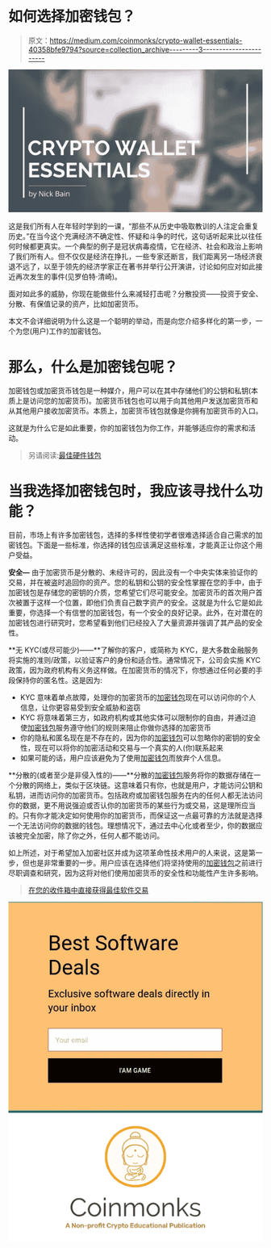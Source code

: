 # 如何选择加密钱包？

> 原文：<https://medium.com/coinmonks/crypto-wallet-essentials-40358bfe9794?source=collection_archive---------3----------------------->

![](img/ce6d9ebfe61b8eba364cbe493fe23f64.png)

这是我们所有人在年轻时学到的一课，“那些不从历史中吸取教训的人注定会重复历史。”在当今这个充满经济不确定性、怀疑和斗争的时代，这句话听起来比以往任何时候都更真实。一个典型的例子是冠状病毒疫情，它在经济、社会和政治上影响了我们所有人。但不仅仅是经济在挣扎，一些专家还断言，我们距离另一场经济衰退不远了，以至于领先的经济学家正在著书并举行公开演讲，讨论如何应对如此接近再次发生的事件(见罗伯特·清崎)。

面对如此多的威胁，你现在能做些什么来减轻打击呢？分散投资——投资于安全、分散、有保值记录的资产，比如加密货币。

本文不会详细说明为什么这是一个聪明的举动，而是向您介绍多样化的第一步，一个为您(用户)工作的加密钱包。

# 那么，什么是加密钱包呢？

加密钱包或加密货币钱包是一种媒介，用户可以在其中存储他们的公钥和私钥(本质上是访问您的加密货币)。加密货币钱包也可以用于向其他用户发送加密货币和从其他用户接收加密货币。本质上，加密货币钱包就像是你拥有加密货币的入口。

这就是为什么它是如此重要，你的加密钱包为你工作，并能够适应你的需求和活动。

> 另请阅读:[最佳硬件钱包](/coinmonks/the-best-cryptocurrency-hardware-wallets-of-2020-e28b1c124069)

# 当我选择加密钱包时，我应该寻找什么功能？

目前，市场上有许多加密钱包，选择的多样性使初学者很难选择适合自己需求的加密钱包。下面是一些标准，你选择的钱包应该满足这些标准，才能真正让你这个用户受益。

**安全—** 由于加密货币是分散的、未经许可的，因此没有一个中央实体来验证你的交易，并在被盗时追回你的资产。您的私钥和公钥的安全性掌握在您的手中，由于加密钱包是存储您的密钥的介质，您希望它们尽可能安全。加密货币的首次用户首次被置于这样一个位置，即他们负责自己数字资产的安全。这就是为什么它是如此重要，你选择一个有信誉的加密钱包，有一个安全的良好记录。此外，在对潜在的加密钱包进行研究时，您希望看到他们已经投入了大量资源并强调了其产品的安全性。

**无 KYC(或尽可能少)——**了解你的客户，或简称为 KYC，是大多数金融服务将实施的准则/政策，以验证客户的身份和适合性。通常情况下，公司会实施 KYC 政策，因为政府机构有义务这样做。在加密货币的情况下，你想通过任何必要的手段保持你的匿名性。这是因为:

*   KYC 意味着单点故障，处理你的加密货币的[加密钱包](https://coincodecap.com/category/wallets)现在可以访问你的个人信息，让你更容易受到安全威胁和盗窃
*   KYC 将意味着第三方，如政府机构或其他实体可以限制你的自由，并通过迫使[加密钱包](https://coincodecap.com/category/wallets)服务遵守他们的规则来阻止你做你选择的加密货币
*   你的隐私和匿名现在是不存在的，因为你的[加密钱包](https://coincodecap.com/category/wallets)可以忽略你的密钥的安全性，现在可以将你的加密活动和交易与一个真实的人(你)联系起来
*   如果可能的话，用户应该避免为了使用[加密钱包](https://coincodecap.com/category/wallets)而放弃个人信息。

**分散的(或者至少是非侵入性的)——**分散的[加密钱包](https://coincodecap.com/category/wallets)服务将你的数据存储在一个分散的网络上，类似于区块链。这意味着只有你，也就是用户，才能访问公钥和私钥，进而访问你的加密货币。包括政府或加密钱包服务在内的任何人都无法访问你的数据，更不用说强迫或否认你的加密货币的某些行为或交易，这是理所应当的。只有你才能决定如何使用你的加密货币，而保证这一点最可靠的方法就是选择一个无法访问你的数据的钱包。理想情况下，通过去中心化或者至少，你的数据应该被完全加密，除了你之外，任何人都不能访问。

如上所述，对于希望加入加密社区并成为这项革命性技术用户的人来说，这是第一步，但也是非常重要的一步。用户应该在选择他们将坚持使用的[加密钱包](https://coincodecap.com/category/wallets)之前进行尽职调查和研究，因为这将对他们使用加密货币的安全性和功能性产生许多影响。

> [在您的收件箱中直接获得最佳软件交易](https://coincodecap.com/?utm_source=coinmonks)

[![](img/7c0b3dfdcbfea594cc0ae7d4f9bf6fcb.png)](https://coincodecap.com/?utm_source=coinmonks)![](img/e9dbce386c4f90837b5db529a4c87766.png)